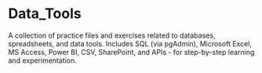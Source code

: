 # Data_Tools
A collection of practice files and exercises related to databases, spreadsheets, and data tools. Includes SQL (via pgAdmin), Microsoft Excel, MS Access, Power BI, CSV, SharePoint, and APIs - for step-by-step learning and experimentation.
